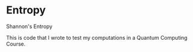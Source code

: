 # Entropy
Shannon's Entropy

This is code that I wrote to test my computations in a Quantum Computing Course.
